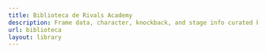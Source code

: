 ```yaml
---
title: Biblioteca de Rivals Academy
description: Frame data, character, knockback, and stage info curated by Sector 7-G
url: biblioteca
layout: library
---
```


